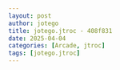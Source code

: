 ```yaml
---
layout: post
author: jotego
title: jotego.jtroc - 408f831
date: 2025-04-04
categories: [Arcade, jtroc]
tags: [jotego.jtroc]
---
```


